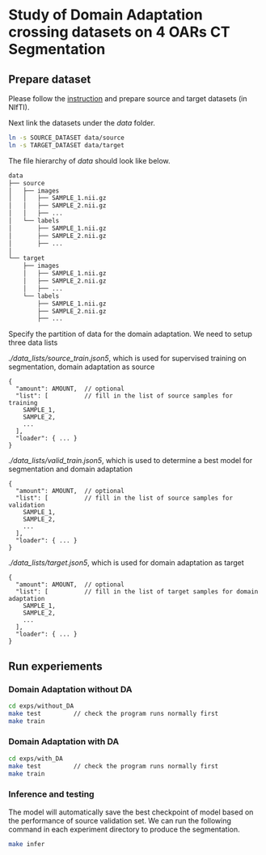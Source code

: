 # Study of Domain Adaptation crossing datasets on 4 OARs CT Segmentation

## Prepare dataset

Please follow the [instruction](https://github.com/YuanYuYuan/MIS/tree/master/deployments/4-class#prepare-dataset)
and prepare source and target datasets (in NIfTI).

Next link the datasets under the _data_ folder.

```bash
ln -s SOURCE_DATASET data/source
ln -s TARGET_DATASET data/target
```
The file hierarchy of _data_ should look like below.

```bash
data
├── source
│   ├── images
│   │   ├── SAMPLE_1.nii.gz
│   │   ├── SAMPLE_2.nii.gz
│   │   ├── ...
│   └── labels
│       ├── SAMPLE_1.nii.gz
│       ├── SAMPLE_2.nii.gz
│       ├── ...
│
└── target
    ├── images
    │   ├── SAMPLE_1.nii.gz
    │   ├── SAMPLE_2.nii.gz
    │   ├── ...
    └── labels
        ├── SAMPLE_1.nii.gz
        ├── SAMPLE_2.nii.gz
        ├── ...
```

Specify the partition of data for the domain adaptation.
We need to setup three data lists

_./data_lists/source_train.json5_, which is used for supervised training on segmentation, domain adaptation as source

```json5
{
  "amount": AMOUNT,  // optional
  "list": [          // fill in the list of source samples for training
    SAMPLE_1,
    SAMPLE_2,
    ...
  ],
  "loader": { ... }
}

```

_./data_lists/valid_train.json5_, which is used to determine a best model for segmentation and domain adaptation


```json5
{
  "amount": AMOUNT,  // optional
  "list": [          // fill in the list of source samples for validation
    SAMPLE_1,
    SAMPLE_2,
    ...
  ],
  "loader": { ... }
}
```

_./data_lists/target.json5_, which is used for domain adaptation as target

```json5
{
  "amount": AMOUNT,  // optional
  "list": [          // fill in the list of target samples for domain adaptation
    SAMPLE_1,
    SAMPLE_2,
    ...
  ],
  "loader": { ... }
}
```


## Run experiements

### Domain Adaptation without DA

```bash
cd exps/without_DA
make test         // check the program runs normally first
make train
```

### Domain Adaptation with DA

```bash
cd exps/with_DA
make test         // check the program runs normally first
make train
```

### Inference and testing

The model will automatically save the best checkpoint of model based on the
performance of source validation set.
We can run the following command in each experiment directory to produce the segmentation.

```bash
make infer
```
